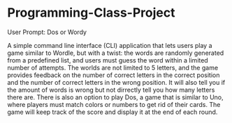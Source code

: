 # Programming-Class-Project

User Prompt: Dos or Wordy

A simple command line interface (CLI) application that lets users play a game similar to Wordle, but with a twist: the words are randomly generated from a predefined list, and users must guess the word within a limited number of attempts. The worlds are not limited to 5 letters, and the game provides feedback on the number of correct letters in the correct position and the number of correct letters in the wrong position. It will also tell you if the amount of words is wrong but not dirrectly tell you how many letters there are. There is also an option to play Dos, a game that is similar to Uno, where players must match colors or numbers to get rid of their cards. The game will keep track of the score and display it at the end of each round.